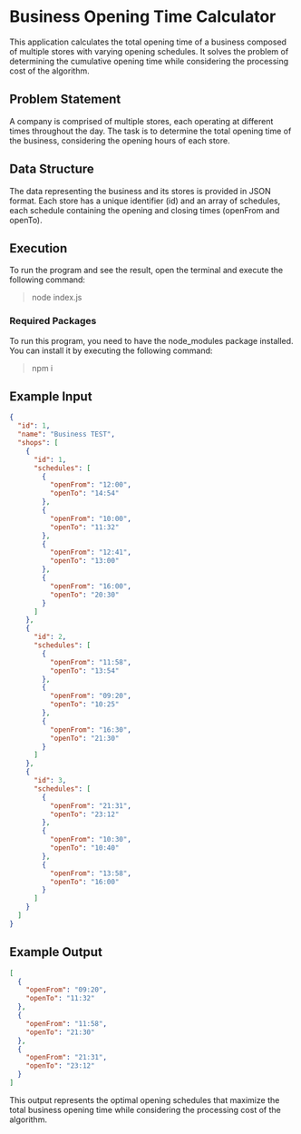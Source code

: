 # Business Opening Time Calculator
This application calculates the total opening time of a business composed of multiple stores with varying opening schedules. It solves the problem of determining the cumulative opening time while considering the processing cost of the algorithm.

## Problem Statement
A company is comprised of multiple stores, each operating at different times throughout the day. The task is to determine the total opening time of the business, considering the opening hours of each store.

## Data Structure
The data representing the business and its stores is provided in JSON format. Each store has a unique identifier (id) and an array of schedules, each schedule containing the opening and closing times (openFrom and openTo).

## Execution
To run the program and see the result, open the terminal and execute the following command:
> node index.js

### Required Packages
To run this program, you need to have the node_modules package installed. You can install it by executing the following command:

> npm i

## Example Input
```json
{
  "id": 1,
  "name": "Business TEST",
  "shops": [
    {
      "id": 1,
      "schedules": [
        {
          "openFrom": "12:00",
          "openTo": "14:54"
        },
        {
          "openFrom": "10:00",
          "openTo": "11:32"
        },
        {
          "openFrom": "12:41",
          "openTo": "13:00"
        },
        {
          "openFrom": "16:00",
          "openTo": "20:30"
        }
      ]
    },
    {
      "id": 2,
      "schedules": [
        {
          "openFrom": "11:58",
          "openTo": "13:54"
        },
        {
          "openFrom": "09:20",
          "openTo": "10:25"
        },
        {
          "openFrom": "16:30",
          "openTo": "21:30"
        }
      ]
    },
    {
      "id": 3,
      "schedules": [
        {
          "openFrom": "21:31",
          "openTo": "23:12"
        },
        {
          "openFrom": "10:30",
          "openTo": "10:40"
        },
        {
          "openFrom": "13:58",
          "openTo": "16:00"
        }
      ]
    }
  ]
}
```

## Example Output
```json
[
  {
    "openFrom": "09:20",
    "openTo": "11:32"
  },
  {
    "openFrom": "11:58",
    "openTo": "21:30"
  },
  {
    "openFrom": "21:31",
    "openTo": "23:12"
  }
]
```

This output represents the optimal opening schedules that maximize the total business opening time while considering the processing cost of the algorithm.
